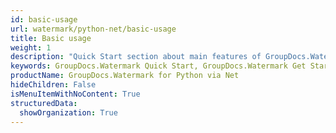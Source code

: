```yaml
---
id: basic-usage
url: watermark/python-net/basic-usage
title: Basic usage
weight: 1
description: "Quick Start section about main features of GroupDocs.Watermark API, describes how to add watermakes with just a couple lines of code."
keywords: GroupDocs.Watermark Quick Start, GroupDocs.Watermark Get Started
productName: GroupDocs.Watermark for Python via Net
hideChildren: False
isMenuItemWithNoContent: True
structuredData:
  showOrganization: True
---
```

